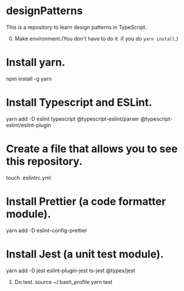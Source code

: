 # designPatterns
This is a repository to learn design patterns in TypeScript.

0. Make environment.(You don't have to do it. if you do `yarn install`.)
# Install yarn.
npm install -g yarn

# Install Typescript and ESLint.
yarn add -D eslint typescript @typescript-eslint/parser @typescript-eslint/eslint-plugin

# Create a file that allows you to see this repository.
touch .eslintrc.yml

# Install Prettier (a code formatter module).
yarn add -D eslint-config-prettier

# Install Jest (a unit test module).
yarn add -D jest eslint-plugin-jest ts-jest @types/jest

1. Do test.
source ~/.bash_profile
yarn test